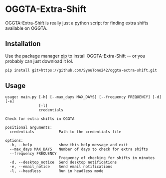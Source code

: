 # OGGTA-Extra-Shift
OGGTA-Extra-Shift is really just a python script for finding extra shifts available on OGGTA.

## Installation

Use the package manager [pip](https://pip.pypa.io/en/stable/) to install OGGTA-Extra-Shift -- or you probably can just download it lol.

```bash
pip install git+https://github.com/SyouTono242/oggta-extra-shift.git
```

## Usage

```
usage: main.py [-h] [--max_days MAX_DAYS] [--frequency FREQUENCY] [-d] [-e]
               [-l]
               credentials

Check for extra shifts in OGGTA

positional arguments:
  credentials           Path to the credentials file

options:
  -h, --help            show this help message and exit
  --max_days MAX_DAYS   Number of days to check for extra shifts
  --frequency FREQUENCY
                        Frequency of checking for shifts in minutes
  -d, --desktop_notice  Send desktop notifications
  -e, --email_notice    Send email notifications
  -l, --headless        Run in headless mode
```

